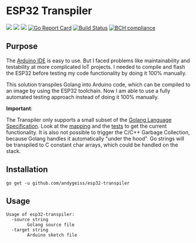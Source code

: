 # ESP32 Transpiler

[![](https://img.shields.io/github/license/andygeiss/esp32-transpiler)](https://github.com/andygeiss/esp32-transpiler/blob/master/LICENSE)
[![](https://img.shields.io/github/v/release/andygeiss/esp32-transpiler)](https://github.com/andygeiss/esp32-transpiler/releases)
[![](https://img.shields.io/github/go-mod/go-version/andygeiss/esp32-transpiler)](https://github.com/andygeiss/esp32-transpiler)
[![Go Report Card](https://goreportcard.com/badge/github.com/andygeiss/esp32-transpiler)](https://goreportcard.com/report/github.com/andygeiss/esp32-transpiler)
[![Build Status](https://travis-ci.org/andygeiss/esp32-transpiler.svg?branch=master)](https://travis-ci.org/andygeiss/esp32-transpiler)
[![BCH compliance](https://bettercodehub.com/edge/badge/andygeiss/esp32-transpiler?branch=master)](https://bettercodehub.com/)

## Purpose

The [Arduino IDE](https://www.arduino.cc/en/Main/Software) is easy to use.
But I faced problems like maintainability and testability at more complicated IoT projects.
I needed to compile and flash the ESP32 before testing my code functionality by doing it 100% manually.

This solution transpiles Golang into Arduino code, which can be compiled to an image by using the ESP32 toolchain.
Now I am able to use a fully automated testing approach instead of doing it 100% manually.

**Important**: 

The Transpiler only supports a small subset of the [Golang Language Specification](https://golang.org/ref/spec).
Look at the [mapping](https://github.com/andygeiss/esp32-transpiler/blob/master/transpile/mapping.go) and the [tests](https://github.com/andygeiss/esp32-transpiler/blob/master/transpile/service_test.go) to get the current functionality.
It is also not possible to trigger the C/C++ Garbage Collection, because Golang handles it automatically "under the hood".
Go strings will be transpiled to C constant char arrays, which could be handled on the stack.

## Installation

    go get -u github.com/andygeiss/esp32-transpiler

## Usage

    Usage of esp32-transpiler:
      -source string
            Golang source file
      -target string
            Arduino sketch file
